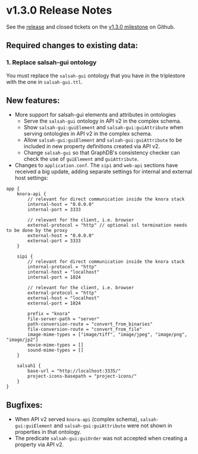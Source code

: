 v1.3.0 Release Notes
====================

See the
[release](https://github.com/dhlab-basel/Knora/releases/tag/v1.3.0) and
closed tickets on the [v1.3.0
milestone](https://github.com/dhlab-basel/Knora/milestone/7) on Github.

Required changes to existing data:
----------------------------------

### 1. Replace salsah-gui ontology

You must replace the `salsah-gui` ontology that you have in the
triplestore with the one in `salsah-gui.ttl`.

New features:
-------------

-   More support for salsah-gui elements and attributes in ontologies
    -   Serve the `salsah-gui` ontology in API v2 in the complex schema.
    -   Show `salsah-gui:guiElement` and `salsah-gui:guiAttribute` when
        serving ontologies in API v2 in the complex schema.
    -   Allow `salsah-gui:guiElement` and `salsah-gui:guiAttribute` to
        be included in new property definitions created via API v2.
    -   Change `salsah-gui` so that GraphDB's consistency checker can
        check the use of `guiElement` and `guiAttribute`.
-   Changes to `application.conf`. The `sipi` and `web-api` sections
    have received a big update, adding separate settings for internal
    and external host settings:

<!-- -->

    app {
        knora-api {
            // relevant for direct communication inside the knora stack
            internal-host = "0.0.0.0"
            internal-port = 3333

            // relevant for the client, i.e. browser
            external-protocol = "http" // optional ssl termination needs to be done by the proxy
            external-host = "0.0.0.0"
            external-port = 3333
        }

        sipi {
            // relevant for direct communication inside the knora stack
            internal-protocol = "http"
            internal-host = "localhost"
            internal-port = 1024

            // relevant for the client, i.e. browser
            external-protocol = "http"
            external-host = "localhost"
            external-port = 1024

            prefix = "knora"
            file-server-path = "server"
            path-conversion-route = "convert_from_binaries"
            file-conversion-route = "convert_from_file"
            image-mime-types = ["image/tiff", "image/jpeg", "image/png", "image/jp2"]
            movie-mime-types = []
            sound-mime-types = []
        }

        salsah1 {
            base-url = "http://localhost:3335/"
            project-icons-basepath = "project-icons/"
        }
    }

Bugfixes:
---------

-   When API v2 served `knora-api` (complex schema),
    `salsah-gui:guiElement` and `salsah-gui:guiAttribute` were not shown
    in properties in that ontology.
-   The predicate `salsah-gui:guiOrder` was not accepted when creating a
    property via API v2.


